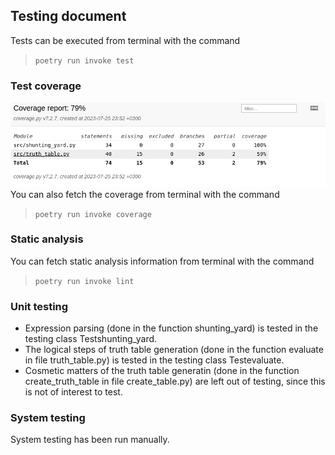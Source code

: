 ## Testing document <br>
Tests can be executed from terminal with the command <br>

>`poetry run invoke test`

### Test coverage
![coverage report](/Documentation/images/coverage.png) <br>
You can also fetch the coverage from terminal with the command  <br>
>`poetry run invoke coverage`

### Static analysis
You can fetch static analysis information from terminal with the command <br>

>`poetry run invoke lint`

### Unit testing
- Expression parsing (done in the function shunting_yard) is tested in the testing class Testshunting_yard. <br>
- The logical steps of truth table generation (done in the function evaluate in file truth_table.py) is tested in the testing class Testevaluate.
- Cosmetic matters of the truth table generatin (done in the function create_truth_table in file create_table.py) are left out of testing, since this is not of interest to test.

### System testing
System testing has been run manually.
